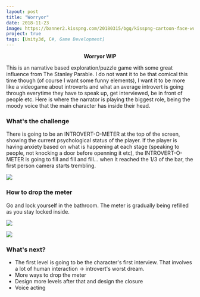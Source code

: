 ```yaml
---
layout: post
title: "Worryor"
date: 2018-11-23
image: https://banner2.kisspng.com/20180315/bgq/kisspng-cartoon-face-worry-clip-art-cartoon-worried-face-5aaae939327d81.1522783015211502652068.jpg
project: true
tags: [Unity3d, C#, Game Development]
---
```

<p align="center"><b>Worryor WIP</b></p>

Τhis is an narrative based exploration/puzzle game with some great influence from The Stanley Parable. 
I do not want it to be that comical this time though (of course I want some funny elements), I want it to be more like a videogame about 
introverts and what an average introvert is going through everytime they have to speak up, get interviewed, be in front of people etc. 
Here is where the narrator is playing the biggest role, being the moody voice that the main character has inside their head.

### What's the challenge
There is going to be an INTROVERT-O-METER at the top of the screen, showing the current psychological status of the player. If the player 
is having anxiety based on what is happening at each stage (speaking to people, not knocking a door before openning it etc), the
INTROVERT-O-METER is going to fill and fill and fill... when it reached the 1/3 of the bar, the first person camera starts trembling.

![](https://i.imgur.com/u2EHWU0.png)

### How to drop the meter
Go and lock yourself in the bathroom. The meter is gradually being refilled as you stay locked inside.

![](https://i.imgur.com/1xkjOxx.png)

![](https://i.imgur.com/Ndl3cHo.png)

### What's next?

* The first level is going to be the character's first interview. That involves a lot of human interaction -> introvert's worst dream.
* More ways to drop the meter
* Design more levels after that and design the closure
* Voice acting 
